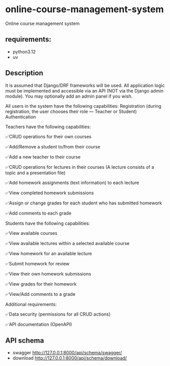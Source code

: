 # online-course-management-system
Online course management system

## requirements:
- python3.12
- uv

## Description
It is assumed that Django/DRF frameworks will be used. All application logic must be implemented and accessible via an API (NOT via the Django admin module). You may optionally add an admin panel if you wish.

All users in the system have the following capabilities:
Registration (during registration, the user chooses their role — Teacher or Student)
Authentication

Teachers have the following capabilities:

✅CRUD operations for their own courses

✅Add/Remove a student to/from their course

✅Add a new teacher to their course

✅CRUD operations for lectures in their courses (A lecture consists of a topic and a presentation file)

✅Add homework assignments (text information) to each lecture

✅View completed homework submissions

✅Assign or change grades for each student who has submitted homework

✅Add comments to each grade

Students have the following capabilities:

✅View available courses


✅View available lectures within a selected available course

✅View homework for an available lecture

✅Submit homework for review

✅View their own homework submissions

✅View grades for their homework

✅View/Add comments to a grade

Additional requirements:

✅Data security (permissions for all CRUD actions)

✅API documentation (OpenAPI)


## API schema
- swagger http://127.0.0.1:8000/api/schema/swagger/
- download http://127.0.0.1:8000/api/schema/download/
